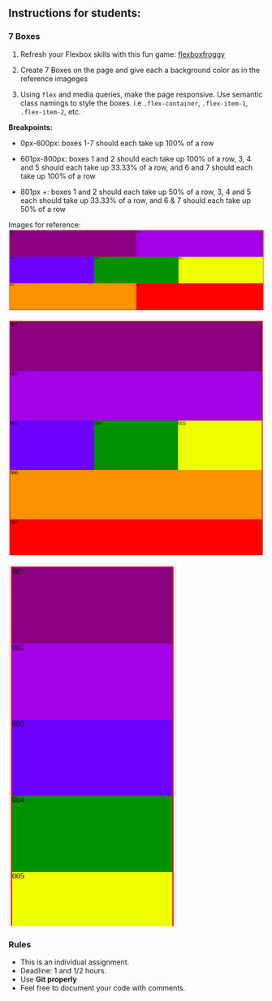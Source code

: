 ## Instructions for students:

### 7 Boxes

1. Refresh your Flexbox skills with this fun game: [flexboxfroggy](http://flexboxfroggy.com)

2. Create 7 Boxes on the page and give each a background color as in the reference imageges

3. Using `flex` and media queries, make the page responsive. Use semantic class namings to style the boxes. i.e `.flex-container`, `.flex-item-1`, `.flex-item-2`, etc.

**Breakpoints:**

   * 0px-600px: boxes 1-7 should each take up 100% of a row

   * 601px-800px: boxes 1 and 2 should each take up 100% of a row, 3, 4 and 5 should each take up 33.33% of a row, and 6 and 7 should each take up 100% of a row

   * 801px +: boxes 1 and 2 should each take up 50% of a row, 3, 4 and 5 each should take up 33.33% of a row, and 6 & 7 should each take up 50% of a row

Images for reference:
![desktop](/images/desktop.png)

 ![tablet](/images/tablet.png)

![mobile](/images/mobile.png)
   

### Rules

-   This is an individual assignment.
-   Deadline: 1 and 1/2 hours.
-   Use **Git properly**
-   Feel free to document your code with comments.